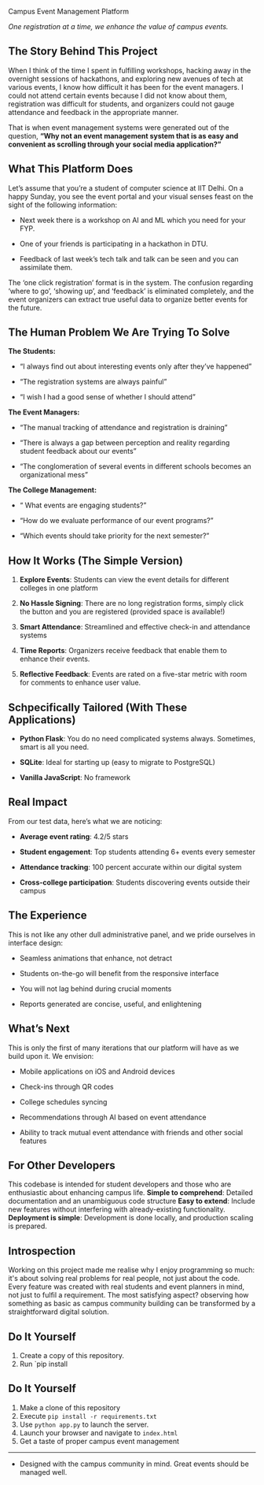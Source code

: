 Campus Event Management Platform

*One registration at a time, we enhance the value of campus events.*

## The Story Behind This Project

When I think of the time I spent in fulfilling workshops, hacking away in the overnight sessions of hackathons, and exploring new avenues of tech at various events, I know how difficult it has been for the event managers. I could not attend certain events because I did not know about them, registration was difficult for students, and organizers could not gauge attendance and feedback in the appropriate manner. 

That is when event management systems were generated out of the question, **“Why not an event management system that is as easy and convenient as scrolling through your social media application?”**

## What This Platform Does

Let’s assume that you’re a student of computer science at IIT Delhi. On a happy Sunday, you see the event portal and your visual senses feast on the sight of the following information:

- Next week there is a workshop on AI and ML which you need for your FYP. 

- One of your friends is participating in a hackathon in DTU.

- Feedback of last week’s tech talk and talk can be seen and you can assimilate them.

The ‘one click registration’ format is in the system. The confusion regarding ‘where to go’, ‘showing up’, and ‘feedback’ is eliminated completely, and the event organizers can extract true useful data to organize better events for the future.

## The Human Problem We Are Trying To Solve

**The Students:**

- “I always find out about interesting events only after they’ve happened”

- “The registration systems are always painful”

- “I wish I had a good sense of whether I should attend”

**The Event Managers:**

- “The manual tracking of attendance and registration is draining” 

- “There is always a gap between perception and reality regarding student feedback about our events”

- “The conglomeration of several events in different schools becomes an organizational mess”

**The College Management:**

- “ What events are engaging students?”
  
- “How do we evaluate performance of our event programs?”
  
- “Which events should take priority for the next semester?”

## How It Works (The Simple Version)

1. **Explore Events**: Students can view the event details for different colleges in one platform 

2. **No Hassle Signing**: There are no long registration forms, simply click the button and you are registered (provided space is available!)

3. **Smart Attendance**: Streamlined and effective check-in and attendance systems

4. **Time Reports**: Organizers receive feedback that enable them to enhance their events.

5. **Reflective Feedback**: Events are rated on a five-star metric with room for comments to enhance user value.

## Schpecifically Tailored (With These Applications)
  
- **Python Flask**: You do no need complicated systems always. Sometimes, smart is all you need.

- **SQLite**: Ideal for starting up (easy to migrate to PostgreSQL)  
- **Vanilla JavaScript**: No framework

## Real Impact

From our test data, here’s what we are noticing:

-  **Average event rating**: 4.2/5 stars 

-  **Student engagement**: Top students attending 6+ events every semester

-  **Attendance tracking**: 100 percent accurate within our digital system

-  **Cross-college participation**: Students discovering events outside their campus

## The Experience

This is not like any other dull administrative panel, and we pride ourselves in interface design: 

-  Seamless animations that enhance, not detract

-  Students on-the-go will benefit from the responsive interface

-  You will not lag behind during crucial moments

-  Reports generated are concise, useful, and enlightening

## What’s Next

This is only the first of many iterations that our platform will have as we build upon it. We envision: 

-  Mobile applications on iOS and Android devices

-  Check-ins through QR codes

-  College schedules syncing

-  Recommendations through AI based on event attendance

-  Ability to track mutual event attendance with friends and other social features

## For Other Developers

 This codebase is intended for student developers and those who are enthusiastic about enhancing campus life.
 **Simple to comprehend**:  Detailed documentation and an unambiguous code structure
 **Easy to extend**:  Include new features without interfering with already-existing functionality. **Deployment is simple**:  Development is done locally, and production scaling is prepared.

 ## Introspection

 Working on this project made me realise why I enjoy programming so much: it's about solving real problems for real people, not just about the code.  Every feature was created with real students and event planners in mind, not just to fulfil a requirement.
The most satisfying aspect?  observing how something as basic as campus community building can be transformed by a straightforward digital solution.

 ## Do It Yourself

  1. Create a copy of this repository.
  2. Run `pip install

 ## Do It Yourself

 1. Make a clone of this repository
 2. Execute `pip install -r requirements.txt`
 3. Use `python app.py` to launch the server.
 4. Launch your browser and navigate to `index.html`
 5. Get a taste of proper campus event management

 ---

 * Designed with the campus community in mind.  Great events should be managed well.

